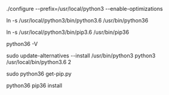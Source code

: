 ./configure --prefix=/usr/local/python3 --enable-optimizations

ln -s /usr/local/python3/bin/python3.6 /usr/bin/python36

ln -s /usr/local/python3/bin/pip3.6 /usr/bin/pip36

python36 -V

sudo update-alternatives --install /usr/bin/python3 python3 /usr/local/bin/python3.6 2 

sudo python36 get-pip.py

python36 pip36 install